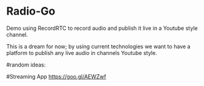 # Radio-Go
Demo using RecordRTC to record audio and publish it live in a Youtube style channel.

This is a dream for now; by using current technologies we want to have a platform to publish any live audio in channels Youtube style.

#random ideas:

#Streaming App
https://goo.gl/AEWZwf
